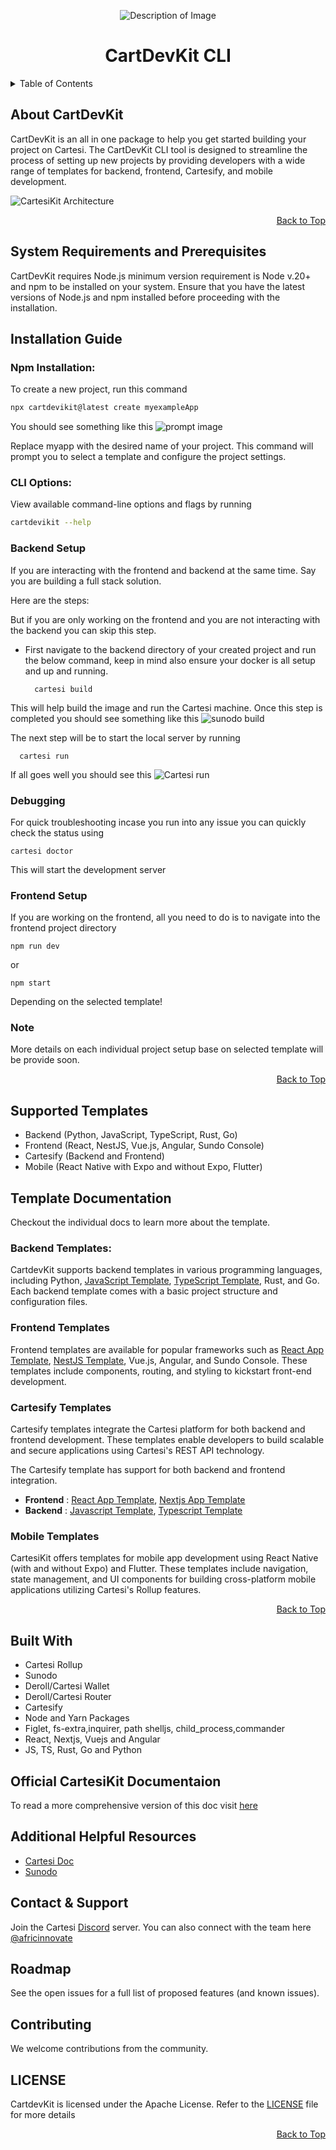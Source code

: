 <p align="center">
  <img src="images/kit-icon.png" alt="Description of Image">
</p>
<h1 align="center" id="cartdevkit-cli">CartDevKit CLI</h1>

<details>
  <summary>Table of Contents</summary>

- [About CartDevKit](#about-cartdevkit)
- [System Requirements and Prerequisites](#system-requirements-and-prerequisites)
- [Installation Guide](#installation-guide)
  - [Npm Installation:](#npm-installation)
  - [CLI Options:](#cli-options)
  - [Backend Setup](#backend-setup)
  - [Debugging](#debugging)
  - [Frontend Setup](#frontend-setup)
  - [Note](#note)
- [Supported Templates](#supported-templates)
- [Template Documentation](#template-documentation)
  - [Backend Templates:](#backend-templates)
  - [Frontend Templates](#frontend-templates)
  - [Cartesify Templates](#cartesify-templates)
  - [Mobile Templates](#mobile-templates)
- [Built With](#built-with)
- [Official CartesiKit Documentaion](#official-cartesikit-documentaion)
- [Additional Helpful Resources](#additional-helpful-resources)
- [Contact \& Support](#contact--support)
- [Roadmap](#roadmap)
- [Contributing](#contributing)
- [LICENSE](#license)

</details>

## About CartDevKit
CartDevKit is an all in one package to help you get started building your project on Cartesi. The CartDevKit CLI tool is designed to streamline the process of setting up new projects by providing developers with a wide range of templates for backend, frontend, Cartesify, and mobile development.

![CartesiKit Architecture](images/architecture.png)

<div align="right">
    <a href="#cartdevkit-cli">Back to Top</a>
</div>

## System Requirements and Prerequisites
CartDevKit requires Node.js minimum version requirement is Node v.20+ and npm to be installed on your system. Ensure that you have the latest versions of Node.js and npm installed before proceeding with the installation.

## Installation Guide

### Npm Installation:  

To create a new project, run this command

```bash 
npx cartdevikit@latest create myexampleApp
```
You should see something like this
![prompt image](images/prompt-ui.png)

Replace myapp with the desired name of your project. This command will prompt you to select a template and configure the project settings.

### CLI Options: 
View available command-line options and flags by running  

```bash
cartdevikit --help
```` 

### Backend Setup
If you are interacting with the frontend and backend at the same time. Say you are building a full stack solution. 

Here are the steps:

But if you are only working on the frontend and you are not interacting with the backend you can skip this step.

- First navigate to the backend directory of your created project and run the below command, keep in mind also ensure your docker is all setup and up and running.
   
  ```shell
    cartesi build
  ```
This will help build the image and run the Cartesi machine. Once this step is completed you should see something like this
![sunodo build](images/build-output.png)

The next step will be to start the local server by running

```shell
  cartesi run
```
If all goes well you should see this
![Cartesi run](<Screenshot 2024-07-15 at 10.00.50 AM.png>)

### Debugging 
For quick troubleshooting incase you run into any issue you can quickly check the status using

```shell
cartesi doctor
```
This will start the development server

### Frontend Setup
If you are working on the frontend, all you need to do is to navigate into the frontend project directory

```shell
npm run dev 
```
or 

```shell
npm start 
```
Depending on the selected template!

### Note 
More details on each individual project setup base on selected template will be provide soon.

<div align="right">
    <a href="#cartdevkit-cli">Back to Top</a>
</div>

## Supported Templates
- Backend (Python, JavaScript, TypeScript, Rust, Go)
- Frontend (React, NestJS, Vue.js, Angular, Sundo Console)
- Cartesify (Backend and Frontend)
- Mobile (React Native with Expo and without Expo, Flutter)


## Template Documentation
Checkout the individual docs to learn more about the template.

### Backend Templates:

CartdevKit supports backend templates in various programming languages, including Python, [JavaScript Template](/apps/backend/js-template/README.md), [TypeScript Template](/apps/backend/ts-template/README.md), Rust, and Go. Each backend template comes with a basic project structure and configuration files. 


### Frontend Templates

Frontend templates are available for popular frameworks such as [React App Template](./apps/frontend/react-app/README.md), [NestJS Template](./apps/frontend/next-app/README.md), Vue.js, Angular, and Sundo Console. These templates include components, routing, and styling to kickstart front-end development.

### Cartesify Templates
Cartesify templates integrate the Cartesi platform for both backend and frontend development. These templates enable developers to build scalable and secure applications using Cartesi's REST API technology.

The Cartesify template has support for both backend and frontend integration.

- **Frontend** : [React App Template](/apps/cartesify/frontend/react-app/README.md), [Nextjs App Template](/apps/cartesify/frontend/next-app/README.md)
- **Backend** : [Javascript Template](/apps/cartesify/backend/js-template/README.md), [Typescript Template](/apps/backend/ts-template/README.md)

### Mobile Templates
CartesiKit offers templates for mobile app development using React Native (with and without Expo) and Flutter. These templates include navigation, state management, and UI components for building cross-platform mobile applications utilizing Cartesi's Rollup features.

<div align="right">
    <a href="#cartdevkit-cli">Back to Top</a>
</div>

## Built With
- Cartesi Rollup
- Sunodo
- Deroll/Cartesi Wallet
- Deroll/Cartesi Router
- Cartesify
- Node and Yarn Packages
- Figlet, fs-extra,inquirer, path
  shelljs, child_process,commander
- React, Nextjs, Vuejs and Angular
- JS, TS, Rust, Go and Python

## Official CartesiKit Documentaion
To read a more comprehensive version of this doc visit [here](https://africlab.gitbook.io/cartdevkit)

## Additional Helpful Resources
- [Cartesi Doc](https://docs.cartesi.io)
- [Sunodo](https://docs.sunodo.io/)

## Contact & Support
Join the Cartesi [Discord](https://discord.com/invite/pfXMwXDDfW) server. You can also connect with the team here [@africinnovate](https://twitter.com/africinnovate)

## Roadmap
See the open issues for a full list of proposed features (and known issues).


## Contributing
We welcome contributions from the community.

## LICENSE
CartdevKit is licensed under the Apache License. Refer to the [LICENSE](https://github.com/gconnect/cartdev-kit/blob/master/LICENSE) file for more details

<div align="right">
    <a href="#cartdevkit-cli">Back to Top</a>
</div>



